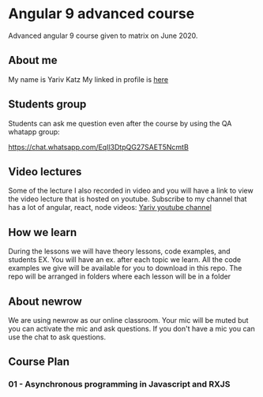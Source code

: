 # Angular 9 advanced course

Advanced angular 9 course  given to matrix on June 2020. 

## About me

My name is Yariv Katz
My linked in profile is [here](https://il.linkedin.com/in/yariv-katz "LinkedIn")

## Students group

Students can ask me question even after the course by using the QA whatapp group:

https://chat.whatsapp.com/EqIl3DtpQG27SAET5NcmtB

## Video lectures

Some of the lecture I also recorded in video and you will have a link to view 
the video lecture that is hosted on youtube. 
Subscribe to my channel that has a lot of angular, react, node videos:
[Yariv youtube channel](https://www.youtube.com/user/ywarezk "Youtube")

## How we learn

During the lessons we will have theory lessons, code examples, and students EX.
You will have an ex. after each topic we learn.
All the code examples we give will be available for you to download in this repo.
The repo will be arranged in folders where each lesson will be in a folder

## About newrow

We are using newrow as our online classroom.
Your mic will be muted but you can activate the mic and ask questions. 
If you don't have a mic you can use the chat to ask questions.

## Course Plan

### 01 - Asynchronous programming in Javascript and RXJS




